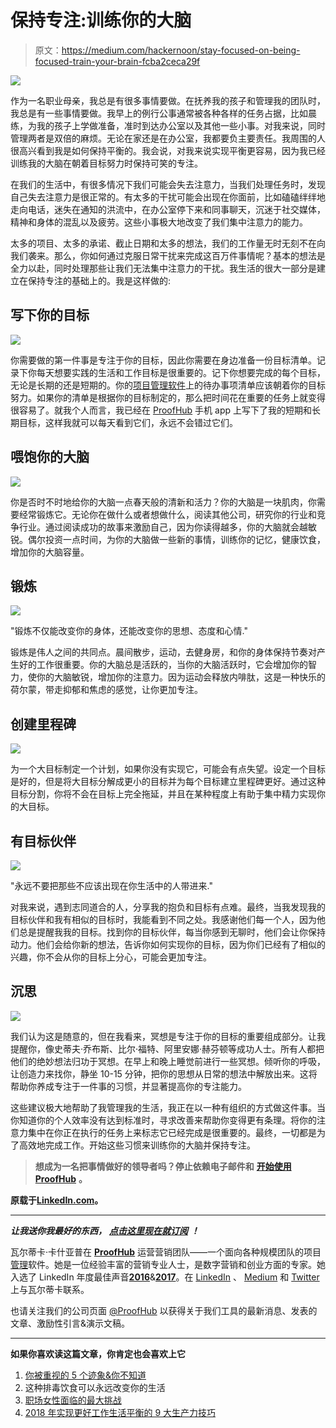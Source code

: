 # 保持专注:训练你的大脑

> 原文：<https://medium.com/hackernoon/stay-focused-on-being-focused-train-your-brain-fcba2ceca29f>

![](img/44d4ff445d25cb64a1621a21277d1b6f.png)

作为一名职业母亲，我总是有很多事情要做。在抚养我的孩子和管理我的团队时，我总是有一些事情要做。我早上的例行公事通常被各种各样的任务占据，比如晨练，为我的孩子上学做准备，准时到达办公室以及其他一些小事。对我来说，同时管理两者是双倍的麻烦。无论在家还是在办公室，我都要负主要责任。我周围的人很高兴看到我是如何保持平衡的。我会说，对我来说实现平衡更容易，因为我已经训练我的大脑在朝着目标努力时保持可笑的专注。

在我们的生活中，有很多情况下我们可能会失去注意力，当我们处理任务时，发现自己失去注意力是很正常的。有太多的干扰可能会出现在你面前，比如磕磕绊绊地走向电话，迷失在通知的洪流中，在办公室停下来和同事聊天，沉迷于社交媒体，精神和身体的混乱以及疲劳。这些小事极大地改变了我们集中注意力的能力。

太多的项目、太多的承诺、截止日期和太多的想法，我们的工作量无时无刻不在向我们袭来。那么，你如何通过克服日常干扰来完成这百万件事情呢？基本的想法是全力以赴，同时处理那些让我们无法集中注意力的干扰。我生活的很大一部分是建立在保持专注的基础上的。我是这样做的:

## 写下你的目标

![](img/c597565c5de55fd9e47068c1ab0db5a3.png)

你需要做的第一件事是专注于你的目标，因此你需要在身边准备一份目标清单。记录下你每天想要实践的生活和工作目标是很重要的。记下你想要完成的每个目标，无论是长期的还是短期的。你的[项目管理软件](https://www.proofhub.com/articles/abc-of-project-management)上的待办事项清单应该朝着你的目标努力。如果你的清单是根据你的目标制定的，那么把时间花在重要的任务上就变得很容易了。就我个人而言，我已经在 [ProofHub](https://www.proofhub.com/) 手机 app 上写下了我的短期和长期目标，这样我就可以每天看到它们，永远不会错过它们。

## 喂饱你的大脑

![](img/16322c3dd073d5491796ca3efaf793ec.png)

你是否时不时地给你的大脑一点春天般的清新和活力？你的大脑是一块肌肉，你需要经常锻炼它。无论你在做什么或者想做什么，阅读其他公司，研究你的行业和竞争行业。通过阅读成功的故事来激励自己，因为你读得越多，你的大脑就会越敏锐。偶尔投资一点时间，为你的大脑做一些新的事情，训练你的记忆，健康饮食，增加你的大脑容量。

## 锻炼

![](img/f36ff09bb68fb44c3af41af05ee696ad.png)

"锻炼不仅能改变你的身体，还能改变你的思想、态度和心情."

锻炼是伟人之间的共同点。晨间散步，运动，去健身房，和你的身体保持节奏对产生好的工作很重要。你的大脑总是活跃的，当你的大脑活跃时，它会增加你的智力，使你的大脑敏锐，增加你的注意力。因为运动会释放内啡肽，这是一种快乐的荷尔蒙，带走抑郁和焦虑的感觉，让你更加专注。

## 创建里程碑

![](img/23f46fe192116c95badc02ec6b9bd8e5.png)

为一个大目标制定一个计划，如果你没有实现它，可能会有点失望。设定一个目标是好的，但是将大目标分解成更小的目标并为每个目标建立里程碑更好。通过这种目标分割，你将不会在目标上完全拖延，并且在某种程度上有助于集中精力实现你的大目标。

## 有目标伙伴

![](img/0cc49adcd666f9f876d29678bdf086cd.png)

"永远不要把那些不应该出现在你生活中的人带进来."

对我来说，遇到志同道合的人，分享我的抱负和目标有点难。最终，当我发现我的目标伙伴和我有相似的目标时，我能看到不同之处。我感谢他们每一个人，因为他们总是提醒我我的目标。找到你的目标伙伴，每当你感到无聊时，他们会让你保持动力。他们会给你新的想法，告诉你如何实现你的目标，因为你们已经有了相似的兴趣，你不会从你的目标上分心，可能会更加专注。

## 沉思

![](img/b239e8ec278012be96f38b9c776362f8.png)

我们认为这是随意的，但在我看来，冥想是专注于你的目标的重要组成部分。让我提醒你，像史蒂夫·乔布斯、比尔·福特、阿里安娜·赫芬顿等成功人士。所有人都把他们的绝妙想法归功于冥想。在早上和晚上睡觉前进行一些冥想。倾听你的呼吸，让创造力来找你，静坐 10-15 分钟，把你的思想从日常的想法中解放出来。这将帮助你养成专注于一件事的习惯，并显著提高你的专注能力。

这些建议极大地帮助了我管理我的生活，我正在以一种有组织的方式做这件事。当你知道你的个人效率没有达到标准时，寻求改善来帮助你变得更有条理。将你的注意力集中在你正在执行的任务上来标志它已经完成是很重要的。最终，一切都是为了高效地完成工作。开始这些习惯来训练你的大脑并保持专注。

> **想成为一名把事情做好的领导者吗？停止依赖电子邮件和** [**开始使用 ProofHub**](https://www.proofhub.com/?utm_source=Medium.com&utm_medium=Referral&utm_campaign=Leadership&utm_term=CTA&utm_content=Stay%20Focused%20on%20Being%20Focused%3A%20Train%20your%20brain) **。**

**原载于**[**LinkedIn.com**](https://www.linkedin.com/pulse/stay-focused-being-train-your-brain-vartika-kashyap/)**。**

*** * * * * * * * * ***

***让我送你我最好的东西，*** [***点击这里现在就订阅***](https://www.proofhub.com/articles) ***！***

瓦尔蒂卡·卡什亚普在 [**ProofHub**](https://www.proofhub.com/?utm_source=Medium.com&utm_medium=Referral&utm_campaign=Leadership&utm_term=AB&utm_content=Stay%20Focused%20on%20Being%20Focused%3A%20Train%20your%20brain) 运营营销团队——一个面向各种规模团队的项目[管理](https://hackernoon.com/tagged/management)软件。她是一位经验丰富的营销专业人士，是数字营销和创业方面的专家。她入选了 LinkedIn 年度最佳声音[**2016**](https://www.linkedin.com/pulse/linkedin-top-voices-2016-15-must-know-writers-india-ramya-venugopal?published=t)&[**2017**](https://www.linkedin.com/pulse/linkedin-top-voices-2017-india-nirajita-banerjee-1?published=t)。在 [LinkedIn](http://www.linkedin.com/in/vartika-kashyap-30653245) 、 [Medium](/@kashyapvartika) 和 [Twitter](http://twitter.com/kashyapvartika) 上与瓦尔蒂卡联系。

也请关注我们的公司页面 [@ProofHub](https://plus.google.com/b/108914464885286332891/+proofhub) 以获得关于我们工具的最新消息、发表的文章、激励性引言&演示文稿。

*** * * * * * * * * ***

**如果你喜欢读这篇文章，你肯定也会喜欢上它**

1.  [你被重视的 5 个迹象&你不知道](https://journal.thriveglobal.com/5-signs-you-are-being-valued-you-dont-know-it-91446ce3711d)
2.  这种排毒饮食可以永远改变你的生活
3.  [职场女性面临的最大挑战](/@kashyapvartika/biggest-work-challenges-for-women-in-the-workplace-16ca36c759e8)
4.  [2018 年实现更好工作生活平衡的 9 大生产力技巧](https://blog.proofhub.com/9-productivity-hacks-for-better-work-life-balance-in-2018-b89ae129c649)